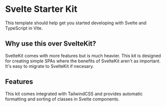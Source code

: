 # Svelte Starter Kit

This template should help get you started developing with Svelte and TypeScript in Vite.

## Why use this over SvelteKit?

SvelteKit comes with more features but is much heavier. This kit is designed for creating simple SPAs where the benefits of SvelteKit aren't as important. It's easy to migrate to SvelteKit if necesary.

## Features

This kit comes integrated with TailwindCSS and provides automatic formatting and sorting of classes in Svelte components.
